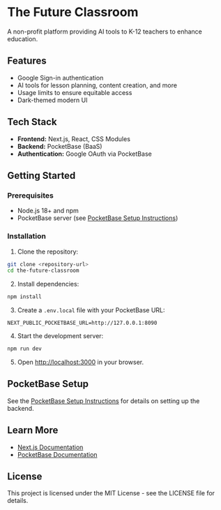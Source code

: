 # The Future Classroom

A non-profit platform providing AI tools to K-12 teachers to enhance education.

## Features

- Google Sign-in authentication
- AI tools for lesson planning, content creation, and more
- Usage limits to ensure equitable access
- Dark-themed modern UI

## Tech Stack

- **Frontend:** Next.js, React, CSS Modules
- **Backend:** PocketBase (BaaS)
- **Authentication:** Google OAuth via PocketBase

## Getting Started

### Prerequisites

- Node.js 18+ and npm
- PocketBase server (see [PocketBase Setup Instructions](pocketbase-setup.md))

### Installation

1. Clone the repository:

```bash
git clone <repository-url>
cd the-future-classroom
```

2. Install dependencies:

```bash
npm install
```

3. Create a `.env.local` file with your PocketBase URL:

```
NEXT_PUBLIC_POCKETBASE_URL=http://127.0.0.1:8090
```

4. Start the development server:

```bash
npm run dev
```

5. Open [http://localhost:3000](http://localhost:3000) in your browser.

## PocketBase Setup

See the [PocketBase Setup Instructions](pocketbase-setup.md) for details on setting up the backend.

## Learn More

- [Next.js Documentation](https://nextjs.org/docs)
- [PocketBase Documentation](https://pocketbase.io/docs/)

## License

This project is licensed under the MIT License - see the LICENSE file for details.

